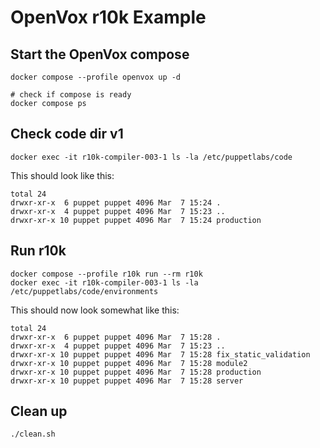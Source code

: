 # OpenVox r10k Example

## Start the OpenVox compose

```shell
docker compose --profile openvox up -d

# check if compose is ready
docker compose ps
```

## Check code dir v1

```shell
docker exec -it r10k-compiler-003-1 ls -la /etc/puppetlabs/code
```

This should look like this:

```terminal
total 24
drwxr-xr-x  6 puppet puppet 4096 Mar  7 15:24 .
drwxr-xr-x  4 puppet puppet 4096 Mar  7 15:23 ..
drwxr-xr-x 10 puppet puppet 4096 Mar  7 15:24 production
```

## Run r10k

```shell
docker compose --profile r10k run --rm r10k
docker exec -it r10k-compiler-003-1 ls -la /etc/puppetlabs/code/environments
```

This should now look somewhat like this:

```terminal
total 24
drwxr-xr-x  6 puppet puppet 4096 Mar  7 15:28 .
drwxr-xr-x  4 puppet puppet 4096 Mar  7 15:23 ..
drwxr-xr-x 10 puppet puppet 4096 Mar  7 15:28 fix_static_validation
drwxr-xr-x 10 puppet puppet 4096 Mar  7 15:28 module2
drwxr-xr-x 10 puppet puppet 4096 Mar  7 15:28 production
drwxr-xr-x 10 puppet puppet 4096 Mar  7 15:28 server
```

## Clean up

```shell
./clean.sh
```
